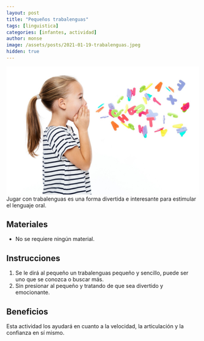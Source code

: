 ```yaml
---
layout: post
title: "Pequeños trabalenguas"
tags: [linguistica]
categories: [infantes, actividad]
author: monse
image: /assets/posts/2021-01-19-trabalenguas.jpeg
hidden: true
---
```

![Actividad de trabalenguas](/assets/posts/2021-01-19-trabalenguas.jpeg)<br/> 
Jugar con trabalenguas es una forma divertida e interesante para estimular el lenguaje oral.   
 
## Materiales 
- No se requiere ningún material.

## Instrucciones 
1. Se le dirá al pequeño un trabalenguas pequeño y sencillo, puede ser uno que se conozca o buscar más. 
2. Sin presionar al pequeño y tratando de que sea divertido y emocionante. 

## Beneficios 
Esta actividad los ayudará en cuanto a la velocidad, la articulación y la confianza en sí mismo.  